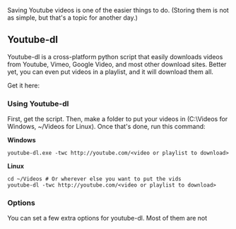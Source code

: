 Saving Youtube videos is one of the easier things to do. (Storing them is not as simple, but that's a topic for another day.)

## Youtube-dl

Youtube-dl is a cross-platform python script that easily downloads videos from Youtube, Vimeo, Google Video, and most other download sites. Better yet, you can even put videos in a playlist, and it will download them all.

Get it here:

### Using Youtube-dl

First, get the script. Then, make a folder to put your videos in (C:\Videos for Windows, ~/Videos for Linux). Once that's done, run this command:

**Windows**

    youtube-dl.exe -twc http://youtube.com/<video or playlist to download>

**Linux**

    cd ~/Videos # Or wherever else you want to put the vids
    youtube-dl -twc http://youtube.com/<video or playlist to download>

### Options

You can set a few extra options for youtube-dl. Most of them are not 
